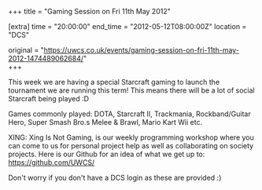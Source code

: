 +++
title = "Gaming Session on Fri 11th May 2012"

[extra]
time = "20:00:00"
end_time = "2012-05-12T08:00:00Z"
location = "DCS"

original = "https://uwcs.co.uk/events/gaming-session-on-fri-11th-may-2012-1474489062684/"    
+++

This week we are having a special Starcraft gaming to launch the tournament we are running this term\! This means there will be a lot of social Starcraft being played :D

Games commonly played: DOTA, Starcraft II, Trackmania, Rockband/Guitar Hero, Super Smash Bro.s Melee & Brawl, Mario Kart Wii etc.

XING: Xing Is Not Gaming, is our weekly programming workshop where you can come to us for personal project help as well as collaborating on society projects. Here is our Github for an idea of what we get up to: https://github.com/UWCS/

Don't worry if you don't have a DCS login as these are provided :)


